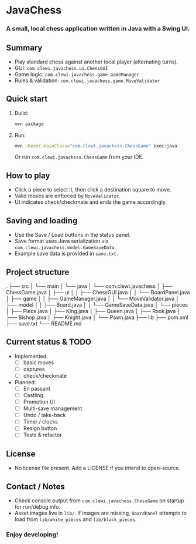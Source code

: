 # JavaChess

### A small, local chess application written in Java with a Swing UI.

## Summary
- Play standard chess against another local player (alternating turns).
- GUI: `com.clewi.javachess.ui.ChessGUI`
- Game logic: `com.clewi.javachess.game.GameManager`
- Rules & validation: `com.clewi.javachess.game.MoveValidator`

## Quick start
1. Build:
   ```sh
   mvn package
   ```
2. Run:
   ```sh
   mvn -Dexec.mainClass="com.clewi.javachess.ChessGame" exec:java
   ```
   Or run `com.clewi.javachess.ChessGame` from your IDE.

## How to play
- Click a piece to select it, then click a destination square to move.
- Valid moves are enforced by `MoveValidator`.
- UI indicates check/checkmate and ends the game accordingly.

## Saving and loading
- Use the Save / Load buttons in the status panel.
- Save format uses Java serialization via `com.clewi.javachess.model.GameSaveData`.
- Example save data is provided in `save.txt`.

## Project structure
.
├── src
│   └── main
│       └── java
│           └── com.clewi.javachess
│               ├── ChessGame.java
│               ├── ui
│               │   ├── ChessGUI.java
│               │   └── BoardPanel.java
│               ├── game
│               │   ├── GameManager.java
│               │   └── MoveValidator.java
│               ├── model
│               │   ├── Board.java
│               │   └── GameSaveData.java
│               └── pieces
│                   ├── Piece.java
│                   ├── King.java
│                   ├── Queen.java
│                   ├── Rook.java
│                   ├── Bishop.java
│                   ├── Knight.java
│                   └── Pawn.java
├── lib
├── pom.xml
├── save.txt
└── README.md

## Current status & TODO
- Implemented: 
    - [ ] basic moves
    - [ ] captures
    - [ ] check/checkmate
- Planned:
    - [ ] En passant
    - [ ] Castling
    - [ ] Promotion UI
    - [ ] Multi-save management
    - [ ] Undo / take-back
    - [ ] Timer / clocks
    - [ ] Resign button
    - [ ] Tests & refactor

## License
- No license file present. Add a LICENSE if you intend to open-source.

## Contact / Notes
- Check console output from `com.clewi.javachess.ChessGame` on startup for run/debug info.
- Asset images live in `lib/`. If images are missing, `BoardPanel` attempts to load from `lib/white_pieces` and `lib/black_pieces`.

### Enjoy developing!




